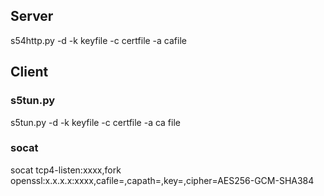 ##  Server
s54http.py -d -k keyfile -c certfile -a cafile

## Client

### s5tun.py
s5tun.py -d -k keyfile -c certfile -a ca file

### socat
socat tcp4-listen:xxxx,fork openssl:x.x.x.x:xxxx,cafile=,capath=,key=,cipher=AES256-GCM-SHA384
